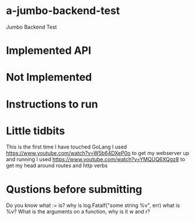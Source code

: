 # a-jumbo-backend-test
Jumbo Backend Test



# Implemented API


# Not Implemented 


# Instructions to run


# Little tidbits
This is the first time I have touched GoLang
I used https://www.youtube.com/watch?v=W5b64DXeP0o to get my webserver up and running
I used https://www.youtube.com/watch?v=YMQUQ6XQgz8 to get my head around routes and http verbs


# Qustions before submitting
Do you know what := is?
why is log.Fatalf("some string %v", err) what is %v?
What is the arguments on a function, why is it w and r?